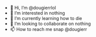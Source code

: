 - 👋 Hi, I’m @dougierrlol
- 👀 I’m interested in nothing  
- 🌱 I’m currently learning how to die
- 💞️ I’m looking to collaborate on nothing
- 📫 How to reach me snap @dougierr

<!---
dougierrlol/dougierrlol is a ✨ special ✨ repository because its `README.md` (this file) appears on your GitHub profile.
You can click the Preview link to take a look at your changes.
--->
